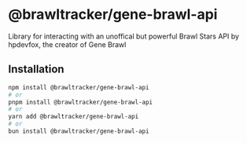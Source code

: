 # @brawltracker/gene-brawl-api

Library for interacting with an unoffical but powerful Brawl Stars API by hpdevfox, the creator of Gene Brawl

## Installation

```bash
npm install @brawltracker/gene-brawl-api
# or
pnpm install @brawltracker/gene-brawl-api
# or
yarn add @brawltracker/gene-brawl-api
# or
bun install @brawltracker/gene-brawl-api
```
